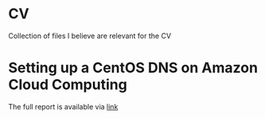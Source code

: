 # CV
Collection of files I believe are relevant for the CV

# Setting up a CentOS DNS on Amazon Cloud Computing
The full report is available via [link](https://hackmd.io/@Amina109/BkDnrrvtK/edit)
